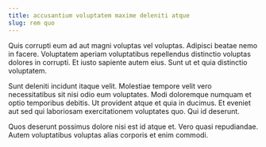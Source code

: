 ```yaml
---
title: accusantium voluptatem maxime deleniti atque
slug: rem quo
---
```


Quis corrupti eum ad aut magni voluptas vel voluptas. Adipisci beatae nemo in facere. Voluptatem aperiam voluptatibus repellendus distinctio voluptas dolores in corrupti. Et iusto sapiente autem eius. Sunt ut et quia distinctio voluptatem.

Sunt deleniti incidunt itaque velit. Molestiae tempore velit vero necessitatibus sit nisi odio eum voluptates. Modi doloremque numquam et optio temporibus debitis. Ut provident atque et quia in ducimus. Et eveniet aut sed qui laboriosam exercitationem voluptates quo. Qui id deserunt.

Quos deserunt possimus dolore nisi est id atque et. Vero quasi repudiandae. Autem voluptatibus voluptas alias corporis et enim commodi.
